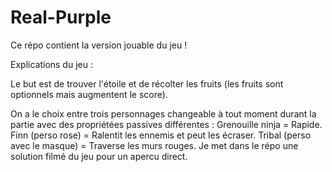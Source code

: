 ﻿# Real-Purple

Ce répo contient la version jouable du jeu !


Explications du jeu : 

Le but est de trouver l'étoile et de récolter les fruits (les fruits sont optionnels mais augmentent le score).

On a le choix entre trois personnages changeable à tout moment durant la partie avec des propriétées passives différentes : Grenouille ninja = Rapide.
                                                                                                                            Finn (perso rose) = Ralentit les ennemis et                                                                                                                               peut les écraser.
                                                                                                                            Tribal (perso avec le masque) = Traverse les                                                                                                                             murs rouges.
Je met dans le répo une solution filmé du jeu pour un apercu direct.                                                                                                                            
                                                                                                                          
